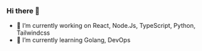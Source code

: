 ### Hi there 👋

- 🔭 I’m currently working on React, Node.Js, TypeScript, Python, Tailwindcss
- 🌱 I’m currently learning Golang, DevOps

<!--
- 👯 I’m looking to collaborate on ...
- 🤔 I’m looking for help with ...
- 💬 Ask me about ...
- 📫 How to reach me: ...
- 😄 Pronouns: ...
- ⚡ Fun fact: ...
-->
